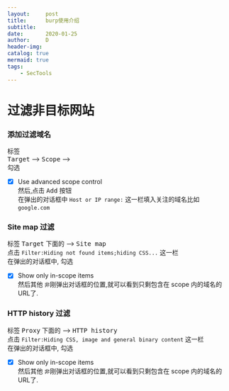 ```yaml
---
layout:     post
title:      burp使用介绍
subtitle:   
date:       2020-01-25
author:     D
header-img: 
catalog: true
mermaid: true
tags:
    - SecTools
---
```

# 过滤非目标网站

### 添加过滤域名
标签<br>
<kbd>Target</kbd> --> <kbd>Scope</kbd> --><br>
勾选<br>
- [x] Use advanced scope control<br>
然后,点击 <kbd>Add</kbd> 按钮<br>
在弹出的对话框中 `Host or IP range:` 这一栏填入关注的域名比如 `google.com`<br>

### Site map 过滤
标签 <kbd>Target</kbd> 下面的 --> <kbd>Site map</kbd><br>
点击 `Filter:Hiding not found items;hiding CSS...` 这一栏<br>
在弹出的对话框中, 勾选<br>
- [x] Show only in-scope items <br>
然后其他 `非`刚弹出对话框的位置,就可以看到只剩包含在 scope 内的域名的 URL了.<br>

### HTTP history 过滤
标签 <kbd>Proxy</kbd> 下面的 --> <kbd>HTTP history</kbd><br>
点击 `Filter:Hiding CSS, image and general binary content` 这一栏<br>
在弹出的对话框中, 勾选<br>
- [x] Show only in-scope items <br>
然后其他 `非`刚弹出对话框的位置,就可以看到只剩包含在 scope 内的域名的 URL了.<br>
